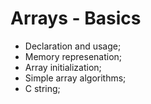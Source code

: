 # Arrays - Basics

- Declaration and usage;
- Memory represenation;
- Array initialization;
- Simple array algorithms;
- C string;